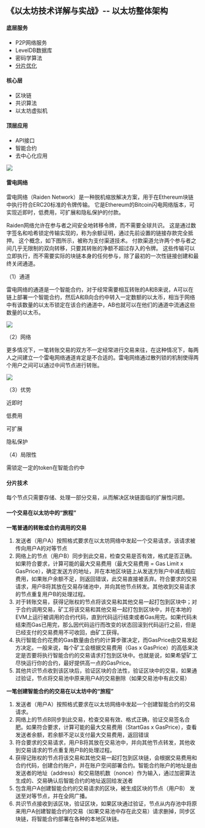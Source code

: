 ## 《以太坊技术详解与实战》-- 以太坊整体架构

#### 底层服务

- P2P网络服务
- LevelDB数据库
- 密码学算法
- <u>分片优化</u>

#### 核心层

- 区块链
- 共识算法
- 以太坊虚拟机

#### 顶层应用

- API接口
- 智能合约
- 去中心化应用

![](img/whImg/ethArchitecture.jpg)









#### 雷电网络

雷电网络（Raiden Network）是一种脱机缩放解决方案，用于在Ethereum块链中执行符合ERC20标准的令牌传输。 它是Ethereum的Bitcoin闪电网络版本，可实现近即时，低费用，可扩展和隐私保护的付款。

Raiden网络允许在参与者之间安全地转移令牌，而不需要全球共识。 这是通过数字签名和哈希锁定传输实现的，称为余额证明，通过先前设置的链接存款完全抵押。 这个概念，如下图所示，被称为支付渠道技术。 付款渠道允许两个参与者之间几乎无限制的双向转移，只要其转账的净额不超过存入的令牌。 这些传输可以立即执行，而不需要实际的块链本身的任何参与，除了最初的一次性链接创建和最终关闭通道。



（1）通道

雷电网络的通道是一个智能合约，对于经常需要相互转账的A和B来说，A可以在链上部署一个智能合约，然后A和B向合约中转入一定数额的以太币，相当于网络中有该数量的以太币锁定在该合约通道中，AB也就可以在他们的通道中流通这些数量的以太币。

![](/img/whImg/lifecycle-payment-channel.png)



（2）网络

更多情况下，一笔转账交易的双方不一定经常进行交易来往，在这种情况下，每两人之间建立一个雷电网络通道肯定是不合适的。雷电网络通过散列锁的机制使得两个用户之间可以通过中间节点进行转账。

![](/img/whImg/multihop-transfer.png)



（3）优势

近即时

低费用

可扩展

隐私保护



（4）局限性

需锁定一定的token在智能合约中





#### 分片技术

每个节点只需要存储、处理一部分交易，从而解决区块链面临的扩展性问题。



#### 一个交易在以太坊中的“旅程”

**一笔普通的转账或合约调用的交易**

1. 发送者（用户A）按照格式要求在以太坊网络中发起一个交易请求，该请求被传向用户A的对等节点
2. 网络上的节点（用户B）同步到此交易，检查交易是否有效，格式是否正确。如果符合要求，计算可能的最大交易费用（最大交易费用 = Gas Limit x GasPrice），确定发送方的地址，并在本地区块链上从发送方账户中减去相应费用，如果账户余额不足，则返回错误，此交易直接被丢弃。符合要求的交易请求，用户B将其放在交易存储池中，并向其他节点转发。其他收到交易请求的节点重复用户B的处理过程。
3. 对于转账交易，获得记账权的节点将该交易和其他交易一起打包到区块中；对于合约调用交易，矿工将该交易和其他交易一起打包到区块中，并在本地的EVM上运行被调用的合约代码，直到代码运行结束或者Gas用完。如果代码未结束而Gas已用完，那么因代码运行而改变的状态回滚到代码运行之前，但是已经支付的交易费用不可收回，由矿工获得。
4. 执行智能合约花费的Gas数量由合约的计算步骤决定，而GasPrice由交易发起方决定。一般来说，每个矿工会根据交易费用（Gas x GasPrice）的高低来决定是否要将执行智能合约的交易请求打包到区块中。也就是说，如果希望矿工尽快运行你的合约，最好提供高一点的GasPrice。
5. 其他共识节点收到该区块后，验证区块的合法性，验证区块中的交易，如果通过验证，节点将交易池中原来用户A的交易删除（如果交易池中有此交易）



**一笔创建智能合约的交易在以太坊中的“旅程”**

1. 发送者（用户A）按照格式要求在以太坊网络中发起一个创建智能合约的交易请求。
2. 网络上的节点B同步到此交易，检查交易有效、格式正确，验证交易签名合肥。如果符合要求，计算可能的最大交易费用（StartGas x GasPrice），查看发送者余额，若余额不足以支付最大交易费用，返回错误
3. 符合要求的交易请求，用户B将其放在交易池中，并向其他节点转发，其他收到交易请求的节点重复用户B的处理过程。
4. 获得记账权的节点将该交易和其他交易一起打包到区块链，会根据交易费用和合约代码，创建合约账户，并在账户空间部署合约。智能合约账户的地址是由发送者的地址（address）和交易随机数（nonce）作为输入，通过加密算法生成的、交易确认后智能合约的地址返回给发送者
5. 包含用户A创建智能合约的交易请求的区块，被生成区块的节点（用户B） 发送至对等节点，并在全网广播。
6. 共识节点接收到该区块，验证区块，如果区块通过验证，节点从内存池中将原来用户A创建智能合约的交易（如果交易池中存在此交易）请求删掉，同步区块链，将智能合约部署在各种的本地区块链。